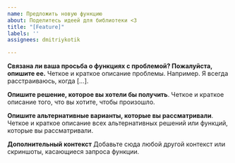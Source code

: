 ```yaml
---
name: Предложить новую функцию
about: Поделитесь идеей для библиотеки <3
title: "[Feature]"
labels: ''
assignees: dmitriykotik

---
```


**Связана ли ваша просьба о функциях с проблемой? Пожалуйста, опишите ее.**
Четкое и краткое описание проблемы. Например. Я всегда расстраиваюсь, когда [...].

**Опишите решение, которое вы хотели бы получить**.
Четкое и краткое описание того, что вы хотите, чтобы произошло.

**Опишите альтернативные варианты, которые вы рассматривали**.
Четкое и краткое описание всех альтернативных решений или функций, которые вы рассматривали.

**Дополнительный контекст**
Добавьте сюда любой другой контекст или скриншоты, касающиеся запроса функции.
